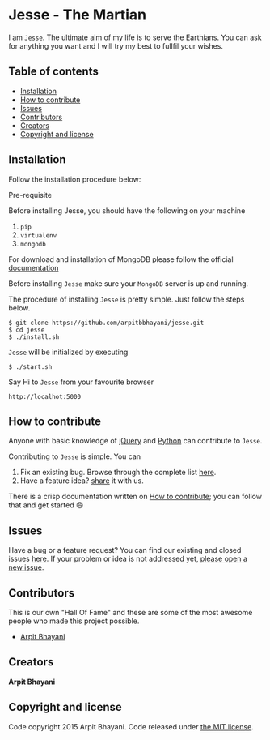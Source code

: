# Jesse - The Martian

I am `Jesse`. The ultimate aim of my life is to serve the Earthians. You can ask for anything you want and I will try my best to fullfil your wishes.

## Table of contents

* [Installation](#installation)
* [How to contribute](#how-to-contribute)
* [Issues](#issues)
* [Contributors](#contributors)
* [Creators](#creators)
* [Copyright and license](#copyright-and-license)

## Installation

Follow the installation procedure below:

Pre-requisite

Before installing Jesse, you should have the following on your machine

1. `pip`
2. `virtualenv`
3. `mongodb`

For download and installation of MongoDB please follow the official [documentation](https://www.mongodb.org/downloads)

Before installing `Jesse` make sure your `MongoDB` server is up and running.

The procedure of installing `Jesse` is pretty simple. Just follow the steps below.
```
$ git clone https://github.com/arpitbbhayani/jesse.git
$ cd jesse
$ ./install.sh
```

`Jesse` will be initialized by executing
```
$ ./start.sh
```

Say Hi to `Jesse` from your favourite browser
```
http://localhot:5000
```

## How to contribute

Anyone with basic knowledge of [jQuery](https://jquery.com/) and [Python](https://www.python.org/) can contribute to `Jesse`.

Contributing to `Jesse` is simple. You can

1. Fix an existing bug. Browse through the complete list [here](https://github.com/arpitbbhayani/jesse/issues).
2. Have a feature idea? [share](https://github.com/arpitbbhayani/jesse/issues/new) it with us.

There is a crisp documentation written on [How to contribute](https://github.com/arpitbbhayani/jesse/wiki/How-to-contribute); you can follow that and get started :smile:

## Issues

Have a bug or a feature request? You can find our existing and closed issues [here](https://github.com/arpitbbhayani/jesse/issues). If your problem or idea is not addressed yet, [please open a new issue](https://github.com/arpitbbhayani/jesse/issues/new).

## Contributors

This is our own "Hall Of Fame" and these are some of the most awesome people who made this project possible.

- [Arpit Bhayani](https://github.com/arpitbbhayani)


## Creators

**Arpit Bhayani**

## Copyright and license
Code copyright 2015 Arpit Bhayani. Code released under [the MIT license](https://github.com/arpitbbhayani/jesse/blob/master/LICENSE).
